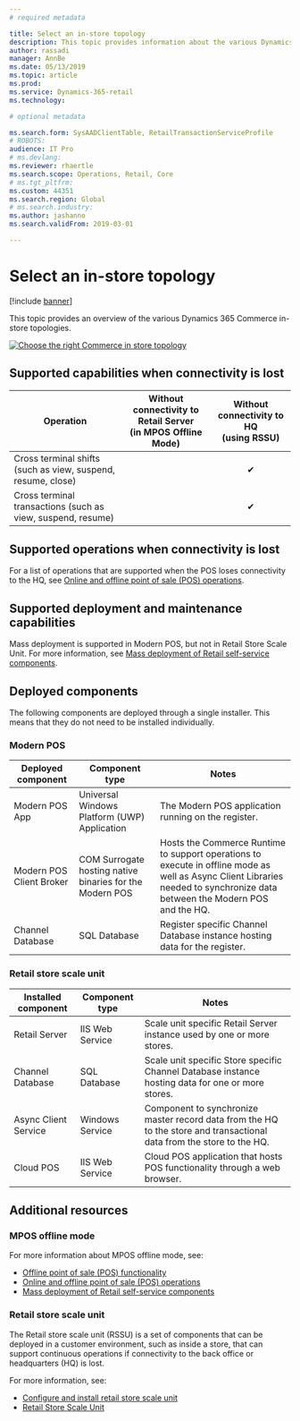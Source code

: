 ```yaml
---
# required metadata

title: Select an in-store topology
description: This topic provides information about the various Dynamics 365 Commerce in-store topologies.
author: rassadi
manager: AnnBe
ms.date: 05/13/2019
ms.topic: article
ms.prod: 
ms.service: Dynamics-365-retail
ms.technology: 

# optional metadata

ms.search.form: SysAADClientTable, RetailTransactionServiceProfile
# ROBOTS: 
audience: IT Pro
# ms.devlang: 
ms.reviewer: rhaertle
ms.search.scope: Operations, Retail, Core
# ms.tgt_pltfrm: 
ms.custom: 44351
ms.search.region: Global
# ms.search.industry: 
ms.author: jashanno
ms.search.validFrom: 2019-03-01

---
```


# Select an in-store topology

[!include [banner](../../includes/banner.md)]

This topic provides an overview of the various Dynamics 365 Commerce in-store topologies. 

<a href="https://docs.microsoft.com/dynamics365/unified-operations/retail/dev-itpro/media/channel/instore/topology.jpg" rel="some text">![Choose the right Commerce in store topology](media/CHANNEL/INSTORE/Topology.jpg)</a>

## Supported capabilities when connectivity is lost
| Operation | Without connectivity to Retail Server<br>(in MPOS Offline Mode) | Without connectivity to HQ<br>(using RSSU) |
| --- | :-: | :-: |
| Cross terminal shifts (such as view, suspend, resume, close) | | ✔ | 
| Cross terminal transactions (such as view, suspend, resume)  | | ✔ |

## Supported operations when connectivity is lost
For a list of operations that are supported when the POS loses connectivity to the HQ, see [Online and offline point of sale (POS) operations](https://docs.microsoft.com/dynamics365/unified-operations/retail/pos-operations).

## Supported deployment and maintenance capabilities
Mass deployment is supported in Modern POS, but not in Retail Store Scale Unit. For more information, see [Mass deployment of Retail self-service components](https://docs.microsoft.com/dynamics365/unified-operations/retail/dev-itpro/retail-mass-deployment).

## Deployed components
The following components are deployed through a single installer. This means that they do not need to be installed individually.

### Modern POS
| Deployed component | Component type | Notes |
| --- | --- | --- |
| Modern POS App | Universal Windows Platform (UWP) Application | The Modern POS application running on the register. |
| Modern POS Client Broker | COM Surrogate hosting native binaries for the Modern POS | Hosts the Commerce Runtime to support operations to execute in offline mode as well as Async Client Libraries needed to synchronize data between the Modern POS and the HQ. | 
| Channel Database | SQL Database | Register specific Channel Database instance hosting data for the register.

### Retail store scale unit
| Installed component | Component type | Notes |
| --- | --- | --- |
| Retail Server | IIS Web Service | Scale unit specific Retail Server instance used by one or more stores. |
| Channel Database | SQL Database | Scale unit specific Store specific Channel Database instance hosting data for one or more stores. |
| Async Client Service | Windows Service | Component to synchronize master record data from the HQ to the store and transactional data from the store to the HQ. |
| Cloud POS | IIS Web Service | Cloud POS application that hosts POS functionality through a web browser. |

## Additional resources
### MPOS offline mode
For more information about MPOS offline mode, see:
- [Offline point of sale (POS) functionality](https://docs.microsoft.com/dynamics365/unified-operations/retail/pos-offline-functionality)
- [Online and offline point of sale (POS) operations](https://docs.microsoft.com/dynamics365/unified-operations/retail/pos-operations)
- [Mass deployment of Retail self-service components](https://docs.microsoft.com/dynamics365/unified-operations/retail/dev-itpro/retail-mass-deployment)

### Retail store scale unit 
The Retail store scale unit (RSSU) is a set of components that can be deployed in a customer environment, such as inside a store, that can support continuous operations if connectivity to the back office or headquarters (HQ) is lost. 

For more information, see:
- [Configure and install retail store scale unit](https://docs.microsoft.com/dynamics365/unified-operations/retail/dev-itpro/retail-store-scale-unit-configuration-installation)
- [Retail Store Scale Unit](https://docs.microsoft.com/dynamics365/unified-operations/retail/dev-itpro/retail-store-system-begin)
